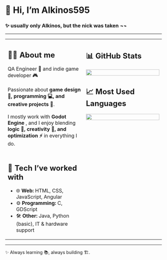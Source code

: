 <h1 align="left">👋 Hi, I’m Alkinos595</h1>
<h3 align="left">✨ usually only Alkinos, but the nick was taken ¬¬</h3>

---

<!-- ====== Two-column layout ====== -->
<table width="100%">
<tr>

<!-- ====== Left column ====== -->
<td width="50%" valign="top">

<h2 align="left">🧑‍💻 About me</h2>
<p>
QA Engineer 🧪 and indie game developer 🎮
<br/>
<br/>
Passionate about <b>game design 🎲, programming 💻, and creative projects 🎨</b>.  
<br/>
<br/>
I mostly work with <b>Godot Engine </b>, and I enjoy blending  
<b>logic 🔢, creativity 🌟, and optimization ⚡</b> in everything I do.
<br/>
<br/>
</p>

<h2 align="left">🔧 Tech I’ve worked with</h2>
<ul>
  <li>🌐 <b>Web:</b> HTML, CSS, JavaScript, Angular</li>
  <li>⚙️ <b>Programming:</b> C, GDScript</li>
  <li>🛠️ <b>Other:</b> Java, Python (basic), IT & hardware support</li>
</ul>

</td>

<!-- ====== Right column ====== -->
<td width="50%" valign="top">

<h2 align="left">📊 GitHub Stats</h2>
<img src="https://github-readme-stats.vercel.app/api?username=Alkinos595&show_icons=true&theme=tokyonight" width="100%"/>

<h2 align="left">📈 Most Used Languages</h2>
<img src="https://github-readme-stats.vercel.app/api/top-langs/?username=Alkinos595&layout=donut&theme=tokyonight&langs_count=6&hide=makefile,shell" width="100%"/>

</td>

</tr>
</table>
<!-- ====== End two-column layout ====== -->

---

✨ Always learning 📚, always building 🏗️.




